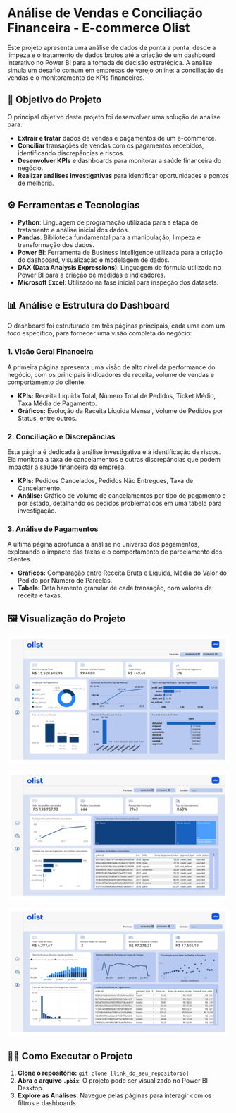 # Análise de Vendas e Conciliação Financeira - E-commerce Olist

Este projeto apresenta uma análise de dados de ponta a ponta, desde a limpeza e o tratamento de dados brutos até a criação de um dashboard interativo no Power BI para a tomada de decisão estratégica. A análise simula um desafio comum em empresas de varejo online: a conciliação de vendas e o monitoramento de KPIs financeiros.

## 🎯 Objetivo do Projeto

O principal objetivo deste projeto foi desenvolver uma solução de análise para:
-   **Extrair e tratar** dados de vendas e pagamentos de um e-commerce.
-   **Conciliar** transações de vendas com os pagamentos recebidos, identificando discrepâncias e riscos.
-   **Desenvolver KPIs** e dashboards para monitorar a saúde financeira do negócio.
-   **Realizar análises investigativas** para identificar oportunidades e pontos de melhoria.

## ⚙️ Ferramentas e Tecnologias

* **Python**: Linguagem de programação utilizada para a etapa de tratamento e análise inicial dos dados.
* **Pandas**: Biblioteca fundamental para a manipulação, limpeza e transformação dos dados.
* **Power BI**: Ferramenta de Business Intelligence utilizada para a criação do dashboard, visualização e modelagem de dados.
* **DAX (Data Analysis Expressions)**: Linguagem de fórmula utilizada no Power BI para a criação de medidas e indicadores.
* **Microsoft Excel**: Utilizado na fase inicial para inspeção dos datasets.

## 📊 Análise e Estrutura do Dashboard

O dashboard foi estruturado em três páginas principais, cada uma com um foco específico, para fornecer uma visão completa do negócio:

### **1. Visão Geral Financeira**
A primeira página apresenta uma visão de alto nível da performance do negócio, com os principais indicadores de receita, volume de vendas e comportamento do cliente.
-   **KPIs:** Receita Líquida Total, Número Total de Pedidos, Ticket Médio, Taxa Média de Pagamento.
-   **Gráficos:** Evolução da Receita Líquida Mensal, Volume de Pedidos por Status, entre outros.

### **2. Conciliação e Discrepâncias**
Esta página é dedicada à análise investigativa e à identificação de riscos. Ela monitora a taxa de cancelamentos e outras discrepâncias que podem impactar a saúde financeira da empresa.
-   **KPIs:** Pedidos Cancelados, Pedidos Não Entregues, Taxa de Cancelamento.
-   **Análise:** Gráfico de volume de cancelamentos por tipo de pagamento e por estado, detalhando os pedidos problemáticos em uma tabela para investigação.

### **3. Análise de Pagamentos**
A última página aprofunda a análise no universo dos pagamentos, explorando o impacto das taxas e o comportamento de parcelamento dos clientes.
-   **Gráficos:** Comparação entre Receita Bruta e Líquida, Média do Valor do Pedido por Número de Parcelas.
-   **Tabela:** Detalhamento granular de cada transação, com valores de receita e taxas.

## 🖼️ Visualização do Projeto

![Imagem da Página 1 do Dashboard](Imagens/dashboard-finalizada/analise-financeira-ecommerce-olist-pagina-01.jpg)

![Imagem da Página 2 do Dashboard](Imagens/dashboard-finalizada/analise-financeira-ecommerce-olist-pagina-02.jpg)

![Imagem da Página 3 do Dashboard](Imagens/dashboard-finalizada/analise-financeira-ecommerce-olist-pagina-03.jpg)

## 🧑‍💻 Como Executar o Projeto

1.  **Clone o repositório:** `git clone [link_do_seu_repositorio]`
2.  **Abra o arquivo `.pbix`**: O projeto pode ser visualizado no Power BI Desktop.
3.  **Explore as Análises**: Navegue pelas páginas para interagir com os filtros e dashboards.
